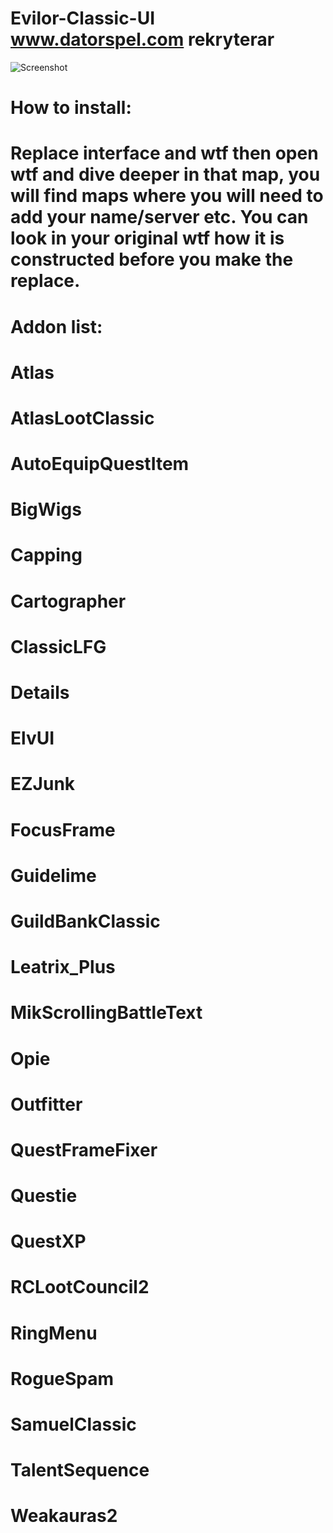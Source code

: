 # Evilor-Classic-UI www.datorspel.com rekryterar
![Screenshot](https://i.imgur.com/qVON9OH.jpg)
# How to install:
# Replace interface and wtf then open wtf and dive deeper in that map, you will find maps where you will need to add your name/server etc. You can look in your original wtf how it is constructed before you make the replace.
# Addon list:
# Atlas
# AtlasLootClassic
# AutoEquipQuestItem
# BigWigs
# Capping
# Cartographer
# ClassicLFG
# Details
# ElvUI
# EZJunk
# FocusFrame
# Guidelime
# GuildBankClassic
# Leatrix_Plus
# MikScrollingBattleText
# Opie
# Outfitter
# QuestFrameFixer
# Questie
# QuestXP
# RCLootCouncil2
# RingMenu
# RogueSpam
# SamuelClassic
# TalentSequence
# Weakauras2

